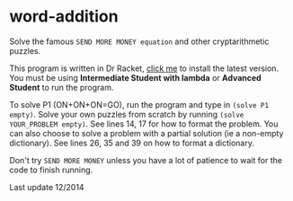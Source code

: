 # word-addition
Solve the famous `SEND MORE MONEY equation` and other cryptarithmetic puzzles.

This program is written in Dr Racket, [click me](http://download.racket-lang.org) to install the latest version. 
You must be using **Intermediate Student with lambda** or **Advanced Student** to run the program. 

To solve P1 (ON+ON+ON=GO), run the program and type in `(solve P1 empty)`. 
Solve your own puzzles from scratch by running `(solve YOUR_PROBLEM empty)`. 
See lines 14, 17 for how to format the problem. 
You can also choose to solve a problem with a partial solution (ie a non-empty dictionary). 
See lines 26, 35 and 39 on how to format a dictionary. 

Don't try `SEND MORE MONEY` unless you have a lot of patience to wait for the code to finish running. 

Last update 12/2014
